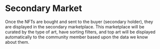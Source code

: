 # Secondary Market

Once the NFTs are bought and sent to the buyer (secondary holder), they are displayed in the secondary marketplace. This marketplace will be curated by the type of art, have sorting filters, and top art will be displayed automatically to the community member based upon the data we know about them.  &#x20;
